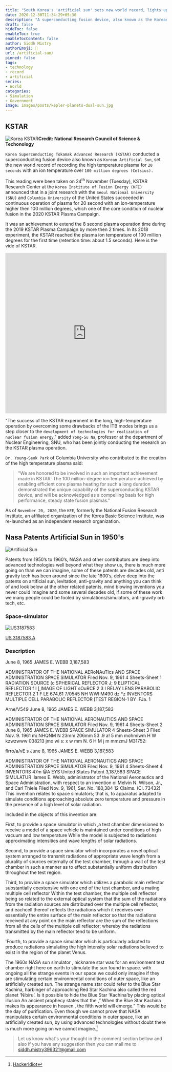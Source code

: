 ```yaml
---
title: "South Korea's 'artificial sun' sets new world record, lights up at 100 million degrees for record 20 seconds"
date: 2020-12-30T11:34:29+05:30
description: "A superconducting fusion device, also known as the Korean artificial sun, set the new world record as it successfully maintained high temperature over 100 million degrees (Celsius) for a record 20 seconds."
draft: false
hideToc: false
enableToc: true
enableTocContent: false
author: Siddh Mistry
authorEmoji: 🤯
url: /artificial-sun/
pinned: false
tags:
- technology
- record
- artificial
series:
- World
categories:
- Simulation
- Government
image: images/posts/kepler-planets-dual-sun.jpg
---
```


## KSTAR

![Korea KSTAR](/images/posts/korea-KSTAR.jpg)**Credit: National Research Council of Science & Techonology**

`Korea Superconducting Tokamak Advanced Research (KSTAR)` conducted a superconducting fusion device also known as `Korean Artificial Sun`, set the new world record of recording the high temperature plasma for `20 seconds` with an ion temperature over `100 million degrees (Celsius).`



This reading were been taken on 24<sup>th</sup> November (Tuesday), KSTAR Research Center at the `Korea Institute of Fusion Energy (KFE)` announced that  in a joint research with the `Seoul National University (SNU)` and `Columbia University` of the United States succeeded in continuous operation of plasma for 20 second with an ion-temperature higher then 100 million degrees, which one of the core condition of nuclear fusion in the 2020 KSTAR Plasma Campaign.



It was an achievement to extend the 8 second plasma operation time during the 2019 KSTAR Plasma Campaign by more then 2 times. In its 2018 experiment, the KSTAR reached the plasma ion temperature of 100 million degrees for the first time (retention time: about 1.5 seconds). Here is the vide of KSTAR.

<iframe width="100%" height="500" src="https://www.youtube.com/embed/L5XVQuA0Mto" frameborder="0" allow="accelerometer; autoplay; clipboard-write; encrypted-media; gyroscope; picture-in-picture" allowfullscreen></iframe>



"The success of the KSTAR experiment in the long, high-temperature operation by overcoming some drawbacks of the ITB modes brings us a step closer to the `development of technologies for realization of nuclear fusion energy`," added `Yong-Su Na`, professor at the department of Nuclear Engineering, SNU, who has been jointly conducting the research on the KSTAR plasma operation.



`Dr. Young-Seok Park` of Columbia University who contributed to the creation of the high temperature plasma said: 

> "We are honored to be involved in such an important achievement made in KSTAR. The 100 million-degree ion temperature achieved by enabling efficient core plasma heating for such a long duration demonstrated the unique capability of the superconducting KSTAR device, and will be acknowledged as a compelling basis for high performance, steady state fusion plasmas."



As of `November 20, 2020`, the `KFE`, formerly the National Fusion Research Institute, an affiliated organization of the Korea Basic Science Institute, was re-launched as an independent research organization.



## Nasa Patents Artificial Sun in 1950's

![Artificial Sun](https://www-iipta-com.cdn.ampproject.org/i/s/www.iipta.com/wp-content/uploads/2017/05/sunn.jpg)



Patents from 1950’s to 1960’s, NASA and other contributors are deep into advanced technologies well beyond what they show us, there is much more going on than we can imagine, some of these patents are decades old, anti gravity tech has been around since the late 1800’s, delve deep into the patents on artificial sun, levitation, anti-gravity and anything you can think of and look below at the other related patents, mind blowing inventions you never could imagine and some several decades old, if some of these work we many people could be fooled by simulations/simulators, anti-gravity orb tech, etc.



### Space-simulator

![US3187583](/images/posts/US3187583.png)

[US 3187583 A](/files/US3187583.pdf)

### Description

June 8, 1965 JAMES E. WEBB 3,187,583

ADMINISTRATOR OF THE NATIONAL AERoNAuTIcs AND SPACE ADMINISTRATION SPACE SIMULATOR Filed Nov. 9, 1961 4 Sheets-Sheet 1 RADIATION SOURCE (c SPHERICAL REFLECTOR J; 9 ELIPTICAL REFLECTOR f I [,IMAGE OF LIGHT sOuRCE 2 3 I RELAY LENS PARABOLIC REFLECTOR 2 1 F LE 674,61 7/0545 NH WWI M490 dz *z INVENTORS MULTIPLE CELL PARABOLIC REFLECTOR [TEST REGION-1 BY .FJa. 1

Arne/V549 June 8, 1965 JAMES E. WEBB 3,187,583

ADMINISTRATOR OF THE NATIONAL AERONAUTICS AND SPACE ADMINISTRATION SPACE SIMULATOR Filed Nov. 9, 1961 4 Sheets-Sheet 2 June 8, 1965 JAMES E. WEBB SPACE SIMULATOR 4 Sheets-Sheet 3 Filed Nov. 9. 1961 m\ NHQNM N 23mm 206mm 53 .9 a! 5 mm mohmiwm H W kzwzwww 038213 jmo wi s: x w mm N. 6 H M j m mmzmJ M31752:

flrro/a/vE s June 8, 1965 JAMES E. WEBB 3,187,583

ADMINISTRATOR OF THE NATIONAL AERONAUTICS AND SPACE ADMINISTRATlON SPACE SIMULATOR Filed Nov. 9, 1961 4 Sheets-Sheet 4 INVENTORS 47m @A EYS United States Patent 3,187,583 SPACE SIMULATUR .lames E. Webb, administrator of the National Aeronautics and Space Administration, with respect to an invention oi Melvin N. Wilson, Jr., and Carl Thiele Filed Nov. 9, 1961, Ser. No. 180,384 12 Claims. (Cl. 73432) This invention relates to space simulators; that is, to apparatus adapted to simulate conditions approaching absolute zero temperature and pressure in the presence of a high level of solar radiation.

Included in the objects of this invention are:

First, to provide a space simulator in which ,a test chamber dimensioned to receive a model of a space vehicle is maintained under conditions of high vacuum and low temperature While the model is subjected to radiations approximating intensities and wave lengths of solar radiations.

Second, to provide a space simulator which incorporates a novel optical system arranged to transmit radiations of appropriate wave length from a plurality of sources externally of the test chamber, through a wall of the test chamber in such a manner as to effect substantially uniform distribution throughout the test region.

Third, to provide a space simulator which utilizes a parabolic main reflector substantially coextensive with one end of the test chamber, and a mating multiple cell reflector Within the test chamber, the multiple cell reflector being so related to the external optical system that the sum of the radiations from the radiation sources are distributed over the multiple cell reflector, and eachcell thereof reflects the radiations which it receives over essentially the entire surface of the main reflector so that the radiations received at any point on the main reflector are the sum of the reflections from all the cells of the multiple cell reflector; whereby the radiations transmitted by the main reflector tend to be uniform.

'Fourth, to provide a space simulator which is particularly adapted to produce radiations simulating the high intensity solar radiations believed to exist in the region of the planet Venus.



The 1960s NASA sun simulator , nickname star was for an environment test chamber right here on earth to stimulate the sun found in space. with ongoing all the strange events in our space we could only imagine if they are stimulating certain environmental conditions of outer space, like an artificially created sun. The strange name star could refer to the Blue Star Kachina, harbinger of approaching Red Star Kachina also called the red planet ‘Nibiru’.
Is it possible to hide the Blue Star ‘Kachina’by placing optical illusion
An ancient prophecy states that the ,” When the Blue Star Kachina makes its appearance in heaven , the fifth world will emerge.” This would be the day of purification. Even though we cannot prove that NASA manipulates certain environmental conditions in outer space, like an artificially created sun, by using advanced technologies without doubt there is much more going on we cannot imagine.[^Source]



> Let us know what's your thought in the comment section bellow and also if you have any suggestion then you can mail me to <a href="mailto:siddh.mistry396321@gmail.com">siddh.mistry396321@gmail.com</a>

[^Source]: [HackerIdiot](https://hackeridiot.wordpress.com/2018/08/06/nasa-patents-artificial-sun-in-the-1950s-to-be-used-as-nibiru/amp/)
